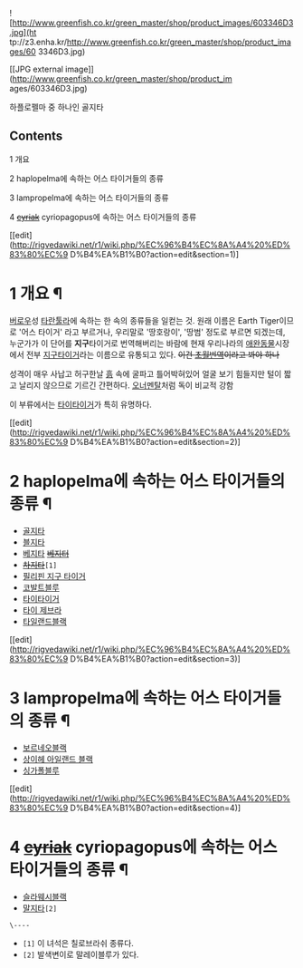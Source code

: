 ![http://www.greenfish.co.kr/green_master/shop/product_images/603346D3.jpg](ht
tp://z3.enha.kr/http://www.greenfish.co.kr/green_master/shop/product_images/60
3346D3.jpg)

[[JPG external image]](http://www.greenfish.co.kr/green_master/shop/product_im
ages/603346D3.jpg)

하플로펠마 중 하나인 골지타  

## Contents

    

1 개요

2 haplopelma에 속하는 어스 타이거들의 종류

3 lampropelma에 속하는 어스 타이거들의 종류

4 <del>[cyriak](Cyriak%20Harris.md)</del> cyriopagopus에 속하는 어스 타이거들의 종류

[[edit](http://rigvedawiki.net/r1/wiki.php/%EC%96%B4%EC%8A%A4%20%ED%83%80%EC%9
D%B4%EA%B1%B0?action=edit&section=1)]

# 1 개요 ¶

[버로우](%EB%B2%84%EB%A1%9C%EC%9A%B0.md)성
[타란툴라](%ED%83%80%EB%9E%80%ED%88%B4%EB%9D%BC.md)에 속하는 한 속의 종류들을 일컫는 것. 원래
이름은 Earth Tiger이므로 '어스 타이거' 라고 부르거나, 우리말로 '땅호랑이', '땅범' 정도로 부르면 되겠는데, 누군가가 이
단어를 **지구**타이거로 번역해버리는 바람에 현재 우리나라의
[애완동물](%EC%95%A0%EC%99%84%EB%8F%99%EB%AC%BC.md)시장에서 전부
[지구타이거](%EC%A7%80%EA%B5%AC%ED%83%80%EC%9D%B4%EA%B1%B0.md)라는 이름으로 유통되고 있다.
<del>이건 [초월번역](%EC%B4%88%EC%9B%94%EB%B2%88%EC%97%AD.md)이라고 봐야 하나</del>

  

성격이 매우 사납고 허구한날 [흙](%ED%9D%99.md) 속에 굴파고 틀어박혀있어 얼굴 보기 힘들지만 털이 짧고 날리지 않으므로
기르긴 간편하다. [오너멘탈](%EC%98%A4%EB%84%88%EB%A9%98%ED%83%88.md)처럼 독이 비교적 강함

  

이 부류에서는 [타이타이거](%ED%83%80%EC%9D%B4%ED%83%80%EC%9D%B4%EA%B1%B0.md)가 특히 유명하다.

[[edit](http://rigvedawiki.net/r1/wiki.php/%EC%96%B4%EC%8A%A4%20%ED%83%80%EC%9
D%B4%EA%B1%B0?action=edit&section=2)]

# 2 haplopelma에 속하는 어스 타이거들의 종류 ¶

  * [골지타](%EA%B3%A8%EC%A7%80%ED%83%80.md)
  * [블지타](%EB%B8%94%EC%A7%80%ED%83%80.md)
  * [베지타](%EB%B2%A0%EC%A7%80%ED%83%80.md) <del>[베지터](%EB%B2%A0%EC%A7%80%ED%84%B0.md)</del>
  * <del>[차지타](%EC%B0%A8%EC%A7%80%ED%83%80.md)</del>`[1]`
  * [필리핀 지구 타이거](%ED%95%84%EB%A6%AC%ED%95%80%20%EC%A7%80%EA%B5%AC%20%ED%83%80%EC%9D%B4%EA%B1%B0.md)
  * [코발트블루](%EC%BD%94%EB%B0%9C%ED%8A%B8%EB%B8%94%EB%A3%A8.md)
  * [타이타이거](%ED%83%80%EC%9D%B4%ED%83%80%EC%9D%B4%EA%B1%B0.md)
  * [타이 제브라](%ED%83%80%EC%9D%B4%20%EC%A0%9C%EB%B8%8C%EB%9D%BC.md)
  * [타일랜드블랙](%ED%83%80%EC%9D%BC%EB%9E%9C%EB%93%9C%EB%B8%94%EB%9E%99.md)

[[edit](http://rigvedawiki.net/r1/wiki.php/%EC%96%B4%EC%8A%A4%20%ED%83%80%EC%9
D%B4%EA%B1%B0?action=edit&section=3)]

# 3 lampropelma에 속하는 어스 타이거들의 종류 ¶

  * [보르네오블랙](%EB%B3%B4%EB%A5%B4%EB%84%A4%EC%98%A4%EB%B8%94%EB%9E%99.md)
  * [상이헤 아일랜드 블랙](%EC%83%81%EC%9D%B4%ED%97%A4%20%EC%95%84%EC%9D%BC%EB%9E%9C%EB%93%9C%20%EB%B8%94%EB%9E%99.md)
  * [싱가폴블루](%EC%8B%B1%EA%B0%80%ED%8F%B4%EB%B8%94%EB%A3%A8.md)

[[edit](http://rigvedawiki.net/r1/wiki.php/%EC%96%B4%EC%8A%A4%20%ED%83%80%EC%9
D%B4%EA%B1%B0?action=edit&section=4)]

# 4 <del>[cyriak](Cyriak%20Harris.md)</del> cyriopagopus에 속하는 어스 타이거들의 종류 ¶

  * [슬라웨시블랙](%EC%8A%AC%EB%9D%BC%EC%9B%A8%EC%8B%9C%EB%B8%94%EB%9E%99.md)
  * [말지타](%EB%A7%90%EC%A7%80%ED%83%80.md)`[2]`

`\----`

  * `[1]` 이 녀석은 칠로브라쉬 종류다.
  * `[2]` 발색변이로 말레이블루가 있다.

